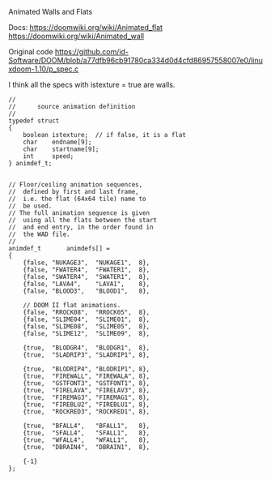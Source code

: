 Animated Walls and Flats

Docs:
https://doomwiki.org/wiki/Animated_flat
https://doomwiki.org/wiki/Animated_wall


Original code
https://github.com/id-Software/DOOM/blob/a77dfb96cb91780ca334d0d4cfd86957558007e0/linuxdoom-1.10/p_spec.c

I think all the specs with istexture = true are walls.

```
//
//      source animation definition
//
typedef struct
{
    boolean	istexture;	// if false, it is a flat
    char	endname[9];
    char	startname[9];
    int		speed;
} animdef_t;


// Floor/ceiling animation sequences,
//  defined by first and last frame,
//  i.e. the flat (64x64 tile) name to
//  be used.
// The full animation sequence is given
//  using all the flats between the start
//  and end entry, in the order found in
//  the WAD file.
//
animdef_t		animdefs[] =
{
    {false,	"NUKAGE3",	"NUKAGE1",	8},
    {false,	"FWATER4",	"FWATER1",	8},
    {false,	"SWATER4",	"SWATER1", 	8},
    {false,	"LAVA4",	"LAVA1",	8},
    {false,	"BLOOD3",	"BLOOD1",	8},

    // DOOM II flat animations.
    {false,	"RROCK08",	"RROCK05",	8},		
    {false,	"SLIME04",	"SLIME01",	8},
    {false,	"SLIME08",	"SLIME05",	8},
    {false,	"SLIME12",	"SLIME09",	8},

    {true,	"BLODGR4",	"BLODGR1",	8},
    {true,	"SLADRIP3",	"SLADRIP1",	8},

    {true,	"BLODRIP4",	"BLODRIP1",	8},
    {true,	"FIREWALL",	"FIREWALA",	8},
    {true,	"GSTFONT3",	"GSTFONT1",	8},
    {true,	"FIRELAVA",	"FIRELAV3",	8},
    {true,	"FIREMAG3",	"FIREMAG1",	8},
    {true,	"FIREBLU2",	"FIREBLU1",	8},
    {true,	"ROCKRED3",	"ROCKRED1",	8},

    {true,	"BFALL4",	"BFALL1",	8},
    {true,	"SFALL4",	"SFALL1",	8},
    {true,	"WFALL4",	"WFALL1",	8},
    {true,	"DBRAIN4",	"DBRAIN1",	8},
	
    {-1}
};
```